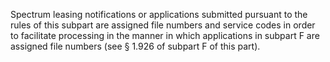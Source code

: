 Spectrum leasing notifications or applications submitted pursuant to the rules of this subpart are assigned file numbers and service codes in order to facilitate processing in the manner in which applications in subpart F are assigned file numbers (see § 1.926 of subpart F of this part).

